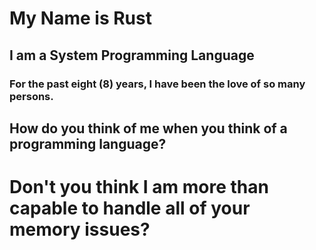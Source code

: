 # My Name is Rust
## I am a System Programming Language
### For the past eight (8) years, I have been the love of so many persons.
## How do you think of me when you think of a programming language?
# Don't you think I am more than capable to handle all of your memory issues?
